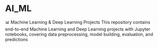 # AI_ML
📊 Machine Learning &amp; Deep Learning Projects  This repository contains end-to-end Machine Learning and Deep Learning projects with Jupyter notebooks, covering data preprocessing, model building, evaluation, and predictions
